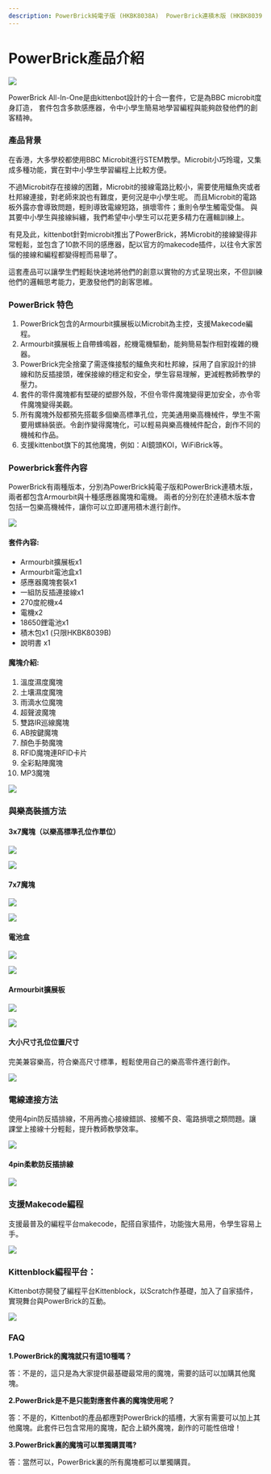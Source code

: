```yaml
---
description: PowerBrick純電子版 (HKBK8038A)  PowerBrick連積木版 (HKBK8039B)
---
```


# PowerBrick產品介紹

![](https://kittenbothk.readthedocs.io/en/latest/\_images/01\_01.png)

PowerBrick All-In-One是由kittenbot設計的十合一套件，它是為BBC microbit度身訂造， 套件包含多款感應器，令中小學生簡易地學習編程與能夠啟發他們的創客精神。

### 產品背景

在香港，大多學校都使用BBC Microbit進行STEM教學。Microbit小巧玲瓏，又集成多種功能，實在對中小學生學習編程上比較方便。

不過Microbit存在接線的困難，Microbit的接線電路比較小，需要使用鱷魚夾或者杜邦線連接，對老師來說也有難度，更何況是中小學生呢。 而且Microbit的電路板外露亦會導致問題，輕則導致電線短路，損壞零件；重則令學生觸電受傷。 與其要中小學生與接線糾纏，我們希望中小學生可以花更多精力在邏輯訓練上。

有見及此，kittenbot針對microbit推出了PowerBrick，將Microbit的接線變得非常輕鬆，並包含了10款不同的感應器，配以官方的makecode插件，以往令大家苦惱的接線和編程都變得輕而易舉了。

這套產品可以讓學生們輕鬆快速地將他們的創意以實物的方式呈現出來，不但訓練他們的邏輯思考能力，更激發他們的創客思維。

### PowerBrick 特色

1. PowerBrick包含的Armourbit擴展板以Microbit為主控，支援Makecode編程。
2. Armourbit擴展板上自帶蜂鳴器，舵機電機驅動，能夠簡易製作相對複雜的機器。
3. PowerBrick完全捨棄了需逐條接駁的鱷魚夾和杜邦線，採用了自家設計的排線和防反插接頭，確保接線的穩定和安全，學生容易理解，更減輕教師教學的壓力。
4. 套件的零件魔塊都有堅硬的塑膠外殼，不但令零件魔塊變得更加安全，亦令零件魔塊變得美觀。
5. 所有魔塊外殼都預先搭載多個樂高標準孔位，完美通用樂高機械件，學生不需要用螺絲裝嵌。令創作變得魔塊化，可以輕易與樂高機械件配合，創作不同的機械和作品。
6. 支援kittenbot旗下的其他魔塊，例如：AI鏡頭KOI，WiFiBrick等。

### Powerbrick套件內容

PowerBrick有兩種版本，分別為PowerBrick純電子版和PowerBrick連積木版，兩者都包含Armourbit與十種感應器魔塊和電機。 兩者的分別在於連積木版本會包括一包樂高機械件，讓你可以立即運用積木進行創作。

![](https://kittenbothk.readthedocs.io/en/latest/\_images/01\_04.png)

#### 套件內容:

* Armourbit擴展板x1
* Armourbit電池盒x1
* 感應器魔塊套裝x1
* 一組防反插連接線x1
* 270度舵機x4
* 電機x2
* 18650鋰電池x1
* 積木包x1 (只限HKBK8039B)
* 說明書 x1

#### 魔塊介紹:

1. 溫度濕度魔塊
2. 土壤濕度魔塊
3. 雨滴水位魔塊
4. 超聲波魔塊
5. 雙路IR巡線魔塊
6. AB按鍵魔塊
7. 顏色手勢魔塊
8. RFID魔塊連RFID卡片
9. 全彩點陣魔塊
10. MP3魔塊

![](https://kittenbothk.readthedocs.io/en/latest/\_images/01\_17.png)

### 與樂高裝插方法

#### 3x7魔塊（以樂高標準孔位作單位）

![](https://kittenbothk.readthedocs.io/en/latest/\_images/01\_06.png)

![](https://kittenbothk.readthedocs.io/en/latest/\_images/01\_05.png)

#### 7x7魔塊

![](https://kittenbothk.readthedocs.io/en/latest/\_images/01\_08.png)

![](https://kittenbothk.readthedocs.io/en/latest/\_images/01\_07.png)

#### 電池盒

![](https://kittenbothk.readthedocs.io/en/latest/\_images/01\_10.png)

![](https://kittenbothk.readthedocs.io/en/latest/\_images/01\_09.png)

#### Armourbit擴展板

![](https://kittenbothk.readthedocs.io/en/latest/\_images/01\_11.png)

![](https://kittenbothk.readthedocs.io/en/latest/\_images/01\_12.png)

#### 大小尺寸孔位位置尺寸

完美兼容樂高，符合樂高尺寸標準，輕鬆使用自己的樂高零件進行創作。

![](https://kittenbothk.readthedocs.io/en/latest/\_images/01\_13.png)

### 電線連接方法

使用4pin防反插排線，不用再擔心接線錯誤、接觸不良、電路損壞之類問題。讓課堂上接線十分輕鬆，提升教師教學效率。

![](https://kittenbothk.readthedocs.io/en/latest/\_images/01\_15.jpg)

#### 4pin柔軟防反插排線

![](https://kittenbothk.readthedocs.io/en/latest/\_images/01\_14.png)

### 支援Makecode編程

支援最普及的編程平台makecode，配搭自家插件，功能強大易用，令學生容易上手。

![](https://kittenbothk.readthedocs.io/en/latest/\_images/pw04.gif)

### Kittenblock編程平台：

Kittenbot亦開發了編程平台Kittenblock，以Scratch作基礎，加入了自家插件，實現舞台與PowerBrick的互動。

![](https://kittenbothk.readthedocs.io/en/latest/\_images/kb.png)

### FAQ

**1.PowerBrick的魔塊就只有這10種嗎？**

答：不是的，這只是為大家提供最基礎最常用的魔塊，需要的話可以加購其他魔塊。

**2.PowerBrick是不是只能對應套件裏的魔塊使用呢？**

答：不是的，Kittenbot的產品都應對PowerBrick的插槽，大家有需要可以加上其他魔塊。此套件已包含常用的魔塊，配合上額外魔塊，創作的可能性倍增！

**3.PowerBrick裏的魔塊可以單獨購買嗎?**

答：當然可以，PowerBrick裏的所有魔塊都可以單獨購買。
